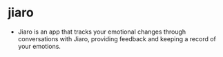 # jiaro

* Jiaro is an app that tracks your emotional changes through conversations with Jiaro, providing feedback and keeping a record of your emotions.
